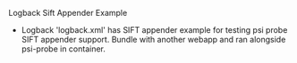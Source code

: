 Logback Sift Appender Example

- Logback 'logback.xml' has SIFT appender example for testing psi probe SIFT appender support.  Bundle with another webapp and ran alongside psi-probe in container.
